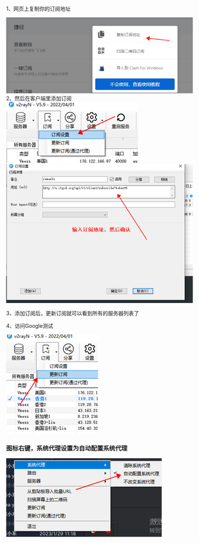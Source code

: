 

1、网页上复制你的订阅地址

![img_7.png](img_7.png)
2、然后在客户端里添加订阅  
![img_3.png](img_3.png)
![img_4.png](img_4.png)

3、添加订阅后，更新订阅就可以看到所有的服务器列表了

4、访问Google测试

![img_5.png](img_5.png)

### 图标右键，系统代理设置为自动配置系统代理
![img_6.png](img_6.png)